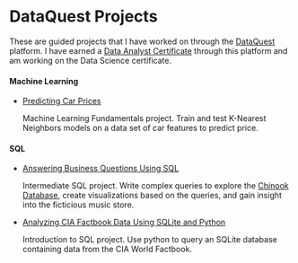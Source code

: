 # DataQuest Projects

These are guided projects that I have worked on through the [DataQuest](http://www.dataquest.io) platform. I have earned a [Data Analyst Certificate](https://www.dataquest.io/view_cert/GZELEICN10D6CCSNON26/) through this platform and am working on the Data Science certificate.

#### Machine Learning

- [Predicting Car Prices](Guided%20Projects/Predicting%20Car%20Prices/Predicting%20Car%20Prices.ipynb)

  Machine Learning Fundamentals project. Train and test K-Nearest Neighbors models on a data set of car features to predict price.

#### SQL

- [Answering Business Questions Using SQL](Guided%20Projects/Answering%20Business%20Questions%20Using%20SQL/Basics.ipynb)

  Intermediate SQL project. Write complex queries to explore the [Chinook Database](https://github.com/lerocha/chinook-database), create     visualizations based on the queries, and gain insight into the ficticious music store.

- [Analyzing CIA Factbook Data Using SQLite and Python](Guided%20Projects/Analyzing%20CIA%20Factbook%20Data%20Using%20SQLite%20and%20Python/Analyzing%20CIA%20Factbook%20Data%20Using%20SQLite%20and%20Python.ipynb)

  Introduction to SQL project. Use python to query an SQLite database containing data from the CIA World Factbook.
